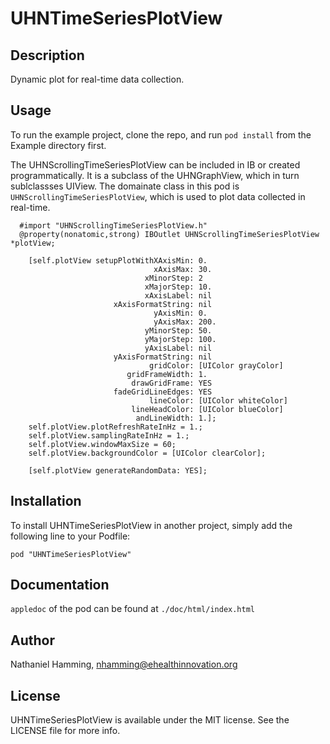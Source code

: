 # UHNTimeSeriesPlotView

## Description

Dynamic plot for real-time data collection. 

## Usage

To run the example project, clone the repo, and run `pod install` from the Example directory first.

The UHNScrollingTimeSeriesPlotView can be included in IB or created programmatically. It is a subclass of the UHNGraphView, which in turn sublclassses UIView. The domainate class in this pod is `UHNScrollingTimeSeriesPlotView`, which is used to plot data collected in real-time.

```
  #import "UHNScrollingTimeSeriesPlotView.h"
  @property(nonatomic,strong) IBOutlet UHNScrollingTimeSeriesPlotView *plotView;

    [self.plotView setupPlotWithXAxisMin: 0.
                                xAxisMax: 30.
                              xMinorStep: 2
                              xMajorStep: 10.
                              xAxisLabel: nil
                       xAxisFormatString: nil
                                yAxisMin: 0.
                                yAxisMax: 200.
                              yMinorStep: 50.
                              yMajorStep: 100.
                              yAxisLabel: nil
                       yAxisFormatString: nil
                               gridColor: [UIColor grayColor]
                          gridFrameWidth: 1.
                           drawGridFrame: YES
                       fadeGridLineEdges: YES
                               lineColor: [UIColor whiteColor]
                           lineHeadColor: [UIColor blueColor]
                            andLineWidth: 1.];
    self.plotView.plotRefreshRateInHz = 1.;
    self.plotView.samplingRateInHz = 1.;
    self.plotView.windowMaxSize = 60;
    self.plotView.backgroundColor = [UIColor clearColor];

    [self.plotView generateRandomData: YES];
```

## Installation

To install UHNTimeSeriesPlotView in another project, simply add the following line to your Podfile:

    pod "UHNTimeSeriesPlotView"
    
## Documentation

`appledoc` of the pod can be found at `./doc/html/index.html`

## Author

Nathaniel Hamming, nhamming@ehealthinnovation.org

## License

UHNTimeSeriesPlotView is available under the MIT license. See the LICENSE file for more info.

